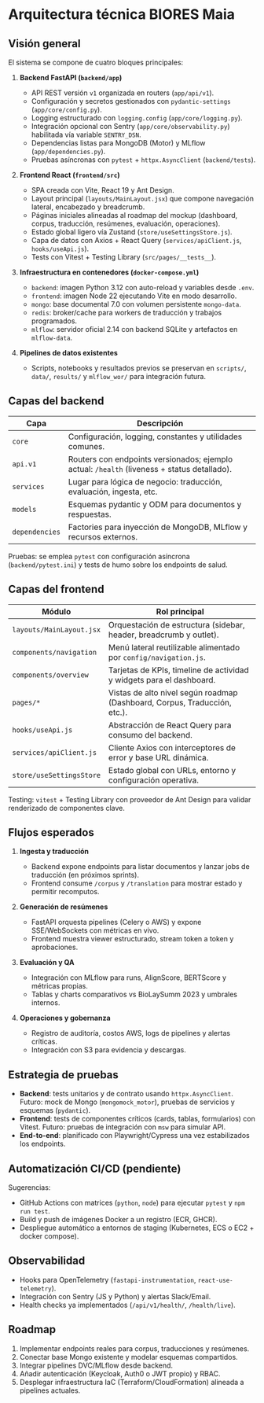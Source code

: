 # Arquitectura técnica BIORES Maia

## Visión general

El sistema se compone de cuatro bloques principales:

1. **Backend FastAPI (`backend/app`)**
   - API REST versión `v1` organizada en routers (`app/api/v1`).
   - Configuración y secretos gestionados con `pydantic-settings` (`app/core/config.py`).
   - Logging estructurado con `logging.config` (`app/core/logging.py`).
   - Integración opcional con Sentry (`app/core/observability.py`) habilitada vía variable `SENTRY_DSN`.
   - Dependencias listas para MongoDB (Motor) y MLflow (`app/dependencies.py`).
   - Pruebas asíncronas con `pytest` + `httpx.AsyncClient` (`backend/tests`).

2. **Frontend React (`frontend/src`)**
   - SPA creada con Vite, React 19 y Ant Design.
   - Layout principal (`layouts/MainLayout.jsx`) que compone navegación lateral, encabezado y breadcrumb.
   - Páginas iniciales alineadas al roadmap del mockup (dashboard, corpus, traducción, resúmenes, evaluación, operaciones).
   - Estado global ligero vía Zustand (`store/useSettingsStore.js`).
   - Capa de datos con Axios + React Query (`services/apiClient.js`, `hooks/useApi.js`).
   - Tests con Vitest + Testing Library (`src/pages/__tests__`).

3. **Infraestructura en contenedores (`docker-compose.yml`)**
   - `backend`: imagen Python 3.12 con auto-reload y variables desde `.env`.
   - `frontend`: imagen Node 22 ejecutando Vite en modo desarrollo.
   - `mongo`: base documental 7.0 con volumen persistente `mongo-data`.
   - `redis`: broker/cache para workers de traducción y trabajos programados.
   - `mlflow`: servidor oficial 2.14 con backend SQLite y artefactos en `mlflow-data`.

4. **Pipelines de datos existentes**
   - Scripts, notebooks y resultados previos se preservan en `scripts/`, `data/`, `results/` y `mlflow_wor/` para integración futura.

## Capas del backend

| Capa            | Descripción                                                                                 |
|-----------------|---------------------------------------------------------------------------------------------|
| `core`          | Configuración, logging, constantes y utilidades comunes.                                    |
| `api.v1`        | Routers con endpoints versionados; ejemplo actual: `/health` (liveness + status detallado). |
| `services`      | Lugar para lógica de negocio: traducción, evaluación, ingesta, etc.                         |
| `models`        | Esquemas pydantic y ODM para documentos y respuestas.                                       |
| `dependencies`  | Factories para inyección de MongoDB, MLflow y recursos externos.                            |

Pruebas: se emplea `pytest` con configuración asíncrona (`backend/pytest.ini`) y tests de humo sobre los endpoints de salud.

## Capas del frontend

| Módulo                     | Rol principal                                                                    |
|---------------------------|-----------------------------------------------------------------------------------|
| `layouts/MainLayout.jsx`  | Orquestación de estructura (sidebar, header, breadcrumb y outlet).                |
| `components/navigation`   | Menú lateral reutilizable alimentado por `config/navigation.js`.                  |
| `components/overview`     | Tarjetas de KPIs, timeline de actividad y widgets para el dashboard.              |
| `pages/*`                 | Vistas de alto nivel según roadmap (Dashboard, Corpus, Traducción, etc.).         |
| `hooks/useApi.js`         | Abstracción de React Query para consumo del backend.                              |
| `services/apiClient.js`   | Cliente Axios con interceptores de error y base URL dinámica.                     |
| `store/useSettingsStore`  | Estado global con URLs, entorno y configuración operativa.                        |

Testing: `vitest` + Testing Library con proveedor de Ant Design para validar renderizado de componentes clave.

## Flujos esperados

1. **Ingesta y traducción**
   - Backend expone endpoints para listar documentos y lanzar jobs de traducción (en próximos sprints).
   - Frontend consume `/corpus` y `/translation` para mostrar estado y permitir recomputos.

2. **Generación de resúmenes**
   - FastAPI orquesta pipelines (Celery o AWS) y expone SSE/WebSockets con métricas en vivo.
   - Frontend muestra viewer estructurado, stream token a token y aprobaciones.

3. **Evaluación y QA**
   - Integración con MLflow para runs, AlignScore, BERTScore y métricas propias.
   - Tablas y charts comparativos vs BioLaySumm 2023 y umbrales internos.

4. **Operaciones y gobernanza**
   - Registro de auditoría, costos AWS, logs de pipelines y alertas críticas.
   - Integración con S3 para evidencia y descargas.

## Estrategia de pruebas

- **Backend**: tests unitarios y de contrato usando `httpx.AsyncClient`. Futuro: mock de Mongo (`mongomock_motor`), pruebas de servicios y esquemas (`pydantic`).
- **Frontend**: tests de componentes críticos (cards, tablas, formularios) con Vitest. Futuro: pruebas de integración con `msw` para simular API.
- **End-to-end**: planificado con Playwright/Cypress una vez estabilizados los endpoints.

## Automatización CI/CD (pendiente)

Sugerencias:
- GitHub Actions con matrices (`python`, `node`) para ejecutar `pytest` y `npm run test`.
- Build y push de imágenes Docker a un registro (ECR, GHCR).
- Despliegue automático a entornos de staging (Kubernetes, ECS o EC2 + docker compose).

## Observabilidad

- Hooks para OpenTelemetry (`fastapi-instrumentation`, `react-use-telemetry`).
- Integración con Sentry (JS y Python) y alertas Slack/Email.
- Health checks ya implementados (`/api/v1/health/`, `/health/live`).

## Roadmap

1. Implementar endpoints reales para corpus, traducciones y resúmenes.
2. Conectar base Mongo existente y modelar esquemas compartidos.
3. Integrar pipelines DVC/MLflow desde backend.
4. Añadir autenticación (Keycloak, Auth0 o JWT propio) y RBAC.
5. Desplegar infraestructura IaC (Terraform/CloudFormation) alineada a pipelines actuales.

